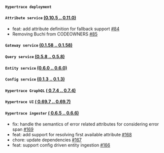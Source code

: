 #### `Hypertrace deployment` 

#### `Attribute service`  [(0.10.5 .. 0.11.0)](https://github.com/hypertrace/attribute-service/releases)
- feat: add attribute definition for fallback support [#84](https://github.com/hypertrace/attribute-service/pull/84)
- Removing Buchi from CODEOWNERS [#85](https://github.com/hypertrace/attribute-service/pull/85)
#### `Gateway service`  [(0.1.58 .. 0.1.58)](https://github.com/hypertrace/gateway-service/releases)

#### `Query service`  [(0.5.8 .. 0.5.8)](https://github.com/hypertrace/query-service/releases)

#### `Entity service`  [(0.6.0 .. 0.6.0)](https://github.com/hypertrace/entity-service/releases)

#### `Config service`  [(0.1.3 .. 0.1.3)](https://github.com/hypertrace/config-service/releases)

#### `Hypertrace GraphQL`  [( 0.7.4 .. 0.7.4)](https://github.com/hypertrace/hypertrace-graphql/releases)

#### `Hypertrace UI`  [( 0.69.7 .. 0.69.7)](https://github.com/hypertrace/hypertrace-ui/releases)

#### `Hypertrace ingester`  [( 0.6.5 .. 0.6.6)](https://github.com/hypertrace/hypertrace-ingester/releases)
- fix: handle the semantics of error related attributes for considering error span [#169](https://github.com/hypertrace/hypertrace-ingester/pull/169)
- feat: add support for resolving first available attribute [#168](https://github.com/hypertrace/hypertrace-ingester/pull/168)
- chore: update dependencies [#167](https://github.com/hypertrace/hypertrace-ingester/pull/167)
- feat: support config driven entity ingestion [#166](https://github.com/hypertrace/hypertrace-ingester/pull/166)

